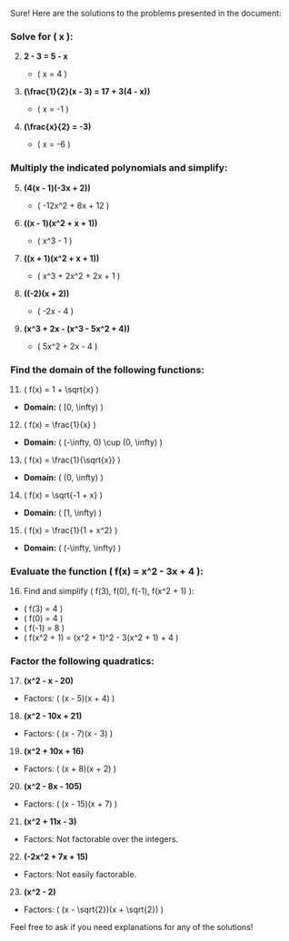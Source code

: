 Sure! Here are the solutions to the problems presented in the document:

### Solve for \( x \):
2. **2 - 3 = 5 - x**
   - \( x = 4 \)

3. **\(\frac{1}{2}(x - 3) = 17 + 3(4 - x)\)**
   - \( x = -1 \)

4. **\(\frac{x}{2} = -3\)**
   - \( x = -6 \)

### Multiply the indicated polynomials and simplify:
5. **\(4(x - 1)(-3x + 2)\)** 
   - \( -12x^2 + 8x + 12 \)

6. **\((x - 1)(x^2 + x + 1)\)**
   - \( x^3 - 1 \)

7. **\((x + 1)(x^2 + x + 1)\)**
   - \( x^3 + 2x^2 + 2x + 1 \)

8. **\((-2)(x + 2)\)**
   - \( -2x - 4 \)

9. **\(x^3 + 2x - (x^3 - 5x^2 + 4)\)**
   - \( 5x^2 + 2x - 4 \)

### Find the domain of the following functions:
11. \( f(x) = 1 + \sqrt{x} \)
   - **Domain:** \( [0, \infty) \)

12. \( f(x) = \frac{1}{x} \)
   - **Domain:** \( (-\infty, 0) \cup (0, \infty) \)

13. \( f(x) = \frac{1}{\sqrt{x}} \)
   - **Domain:** \( (0, \infty) \)

14. \( f(x) = \sqrt{-1 + x} \)
   - **Domain:** \( [1, \infty) \)

15. \( f(x) = \frac{1}{1 + x^2} \)
   - **Domain:** \( (-\infty, \infty) \)

### Evaluate the function \( f(x) = x^2 - 3x + 4 \):
16. Find and simplify \( f(3), f(0), f(-1), f(x^2 + 1) \):
   - \( f(3) = 4 \)
   - \( f(0) = 4 \)
   - \( f(-1) = 8 \)
   - \( f(x^2 + 1) = (x^2 + 1)^2 - 3(x^2 + 1) + 4 \)

### Factor the following quadratics:
17. **\(x^2 - x - 20\)**
   - Factors: \( (x - 5)(x + 4) \)

18. **\(x^2 - 10x + 21\)**
   - Factors: \( (x - 7)(x - 3) \)

19. **\(x^2 + 10x + 16\)**
   - Factors: \( (x + 8)(x + 2) \)

20. **\(x^2 - 8x - 105\)**
   - Factors: \( (x - 15)(x + 7) \)

21. **\(x^2 + 11x - 3\)**
   - Factors: Not factorable over the integers.

22. **\(-2x^2 + 7x + 15\)**
   - Factors: Not easily factorable.

23. **\(x^2 - 2\)**
   - Factors: \( (x - \sqrt{2})(x + \sqrt{2}) \)

Feel free to ask if you need explanations for any of the solutions!
